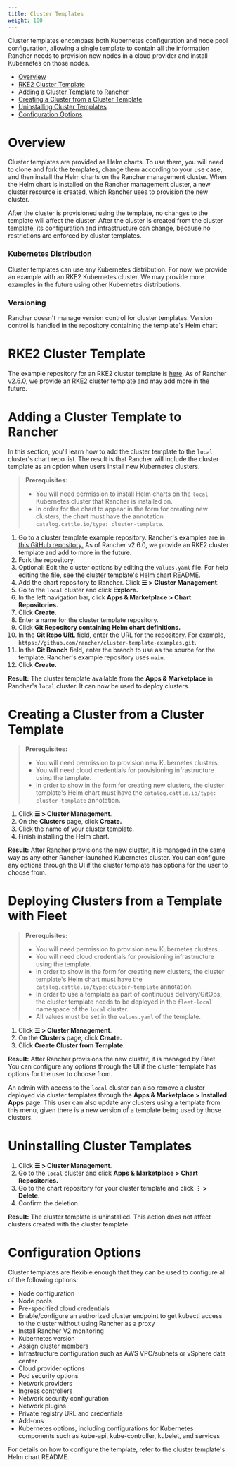 ```yaml
---
title: Cluster Templates
weight: 100
---
```


Cluster templates encompass both Kubernetes configuration and node pool configuration, allowing a single template to contain all the information Rancher needs to provision new nodes in a cloud provider and install Kubernetes on those nodes.

- [Overview](#overview)
- [RKE2 Cluster Template](#rke2-cluster-template)
- [Adding a Cluster Template to Rancher](#adding-a-cluster-template-to-rancher)
- [Creating a Cluster from a Cluster Template](#creating-a-cluster-from-a-cluster-template)
- [Uninstalling Cluster Templates](#uninstalling-cluster-templates)
- [Configuration Options](#configuration-options)

# Overview

Cluster templates are provided as Helm charts. To use them, you will need to clone and fork the templates, change them according to your use case, and then install the Helm charts on the Rancher management cluster. When the Helm chart is installed on the Rancher management cluster, a new cluster resource is created, which Rancher uses to provision the new cluster.

After the cluster is provisioned using the template, no changes to the template will affect the cluster. After the cluster is created from the cluster template, its configuration and infrastructure can change, because no restrictions are enforced by cluster templates.

### Kubernetes Distribution

Cluster templates can use any Kubernetes distribution. For now, we provide an example with an RKE2 Kubernetes cluster. We may provide more examples in the future using other Kubernetes distributions.

### Versioning

Rancher doesn't manage version control for cluster templates. Version control is handled in the repository containing the template's Helm chart.

# RKE2 Cluster Template

The example repository for an RKE2 cluster template is [here](https://github.com/rancher/cluster-template-examples). As of Rancher v2.6.0, we provide an RKE2 cluster template and may add more in the future.

# Adding a Cluster Template to Rancher

In this section, you'll learn how to add the cluster template to the `local` cluster's chart repo list. The result is that Rancher will include the cluster template as an option when users install new Kubernetes clusters.

> **Prerequisites:**
> 
> - You will need permission to install Helm charts on the `local` Kubernetes cluster that Rancher is installed on.
> - In order for the chart to appear in the form for creating new clusters, the chart must have the annotation `catalog.cattle.io/type: cluster-template`.

1. Go to a cluster template example repository. Rancher's examples are in [this GitHub repository.](https://github.com/rancher/cluster-template-examples) As of Rancher v2.6.0, we provide an RKE2 cluster template and add to more in the future.
1. Fork the repository.
1. Optional: Edit the cluster options by editing the `values.yaml` file. For help editing the file, see the cluster template's Helm chart README.
1. Add the chart repository to Rancher. Click **☰ > Cluster Management**.
1. Go to the `local` cluster and click **Explore.**
1. In the left navigation bar, click **Apps & Marketplace > Chart Repositories.**
1. Click **Create.**
1. Enter a name for the cluster template repository.
1. Click **Git Repository containing Helm chart definitions.**
1. In the **Git Repo URL** field, enter the URL for the repository. For example, `https://github.com/rancher/cluster-template-examples.git`.
1. In the **Git Branch** field, enter the branch to use as the source for the template. Rancher's example repository uses `main`.
1. Click **Create.**

**Result:** The cluster template available from the **Apps & Marketplace** in Rancher's `local` cluster. It can now be used to deploy clusters.

# Creating a Cluster from a Cluster Template

> **Prerequisites:**
>
> - You will need permission to provision new Kubernetes clusters.
> - You will need cloud credentials for provisioning infrastructure using the template.
> - In order to show in the form for creating new clusters, the cluster template's Helm chart must have the `catalog.cattle.io/type: cluster-template` annotation.

1. Click **☰ > Cluster Management**.
1. On the **Clusters** page, click **Create.**
1. Click the name of your cluster template.
1. Finish installing the Helm chart.

**Result:** After Rancher provisions the new cluster, it is managed in the same way as any other Rancher-launched Kubernetes cluster. You can configure any options through the UI if the cluster template has options for the user to choose from.

# Deploying Clusters from a Template with Fleet

> **Prerequisites:**
>
> - You will need permission to provision new Kubernetes clusters.
> - You will need cloud credentials for provisioning infrastructure using the template.
> - In order to show in the form for creating new clusters, the cluster template's Helm chart must have the `catalog.cattle.io/type:cluster-template` annotation.
> - In order to use a template as part of continuous delivery/GitOps, the cluster template needs to be deployed in the `fleet-local` namespace of the `local` cluster.
> - All values must be set in the `values.yaml` of the template.

1. Click **☰ > Cluster Management**.
1. On the **Clusters** page, click **Create.**
1. Click **Create Cluster from Template.**

**Result:** After Rancher provisions the new cluster, it is managed by Fleet. You can configure any options through the UI if the cluster template has options for the user to choose from.

An admin with access to the `local` cluster can also remove a cluster deployed via cluster templates through the **Apps & Marketplace > Installed Apps** page. This user can also update any clusters using a template from this menu, given there is a new version of a template being used by those clusters.


# Uninstalling Cluster Templates

1. Click **☰ > Cluster Management**.
1. Go to the `local` cluster and click **Apps & Marketplace > Chart Repositories.**
1. Go to the chart repository for your cluster template and click **⋮ > Delete.**
1. Confirm the deletion.

**Result:** The cluster template is uninstalled. This action does not affect clusters created with the cluster template.

# Configuration Options

Cluster templates are flexible enough that they can be used to configure all of the following options:

- Node configuration
- Node pools
- Pre-specified cloud credentials
- Enable/configure an authorized cluster endpoint to get kubectl access to the cluster without using Rancher as a proxy
- Install Rancher V2 monitoring
- Kubernetes version
- Assign cluster members
- Infrastructure configuration such as AWS VPC/subnets or vSphere data center
- Cloud provider options
- Pod security options
- Network providers
- Ingress controllers
- Network security configuration
- Network plugins
- Private registry URL and credentials
- Add-ons
- Kubernetes options, including configurations for Kubernetes components such as kube-api, kube-controller, kubelet, and services

For details on how to configure the template, refer to the cluster template's Helm chart README.
